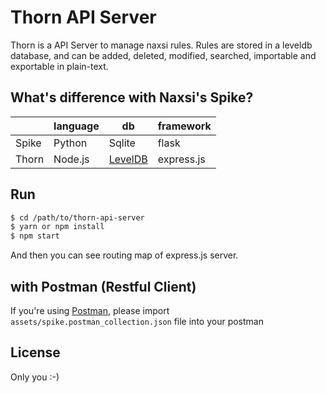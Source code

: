 # Thorn API Server
Thorn is a API Server to manage naxsi rules. Rules are stored in a leveldb database, and can be added, deleted, modified, searched, importable and exportable in plain-text.

## What's difference with Naxsi's Spike?

|       | language | db           | framework  |
|-------|----------|--------------|------------|
| Spike | Python   | Sqlite       | flask      |
| Thorn | Node.js  | [LevelDB][1] | express.js |

[1]: https://github.com/google/leveldb

## Run

```bash
$ cd /path/to/thorn-api-server
$ yarn or npm install
$ npm start
```

And then you can see routing map of express.js server.

## with Postman (Restful Client)
If you're using [Postman](https://www.getpostman.com), please import `assets/spike.postman_collection.json` file into your postman

## License
Only you :-)
